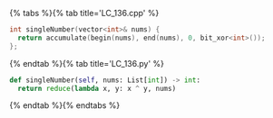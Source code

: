 {% tabs %}{% tab title='LC_136.cpp' %}

```cpp
int singleNumber(vector<int>& nums) {
  return accumulate(begin(nums), end(nums), 0, bit_xor<int>());
};
```

{% endtab %}{% tab title='LC_136.py' %}

```py
def singleNumber(self, nums: List[int]) -> int:
  return reduce(lambda x, y: x ^ y, nums)
```

{% endtab %}{% endtabs %}
